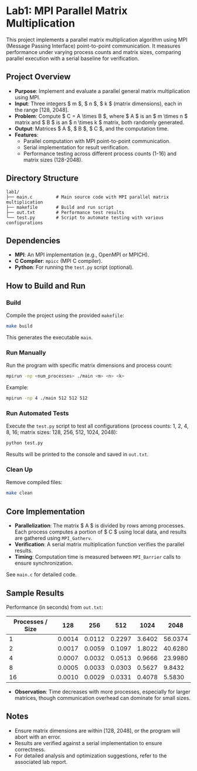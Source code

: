 # Lab1: MPI Parallel Matrix Multiplication

This project implements a parallel matrix multiplication algorithm using MPI (Message Passing Interface) point-to-point communication. It measures performance under varying process counts and matrix sizes, comparing parallel execution with a serial baseline for verification.

## Project Overview

- **Purpose**: Implement and evaluate a parallel general matrix multiplication using MPI.
- **Input**: Three integers $ m $, $ n $, $ k $ (matrix dimensions), each in the range [128, 2048].
- **Problem**: Compute $ C = A \times B $, where $ A $ is an $ m \times n $ matrix and $ B $ is an $ n \times k $ matrix, both randomly generated.
- **Output**: Matrices $ A $, $ B $, $ C $, and the computation time.
- **Features**:
  - Parallel computation with MPI point-to-point communication.
  - Serial implementation for result verification.
  - Performance testing across different process counts (1-16) and matrix sizes (128-2048).

## Directory Structure

```
lab1/
├── main.c         # Main source code with MPI parallel matrix multiplication
├── makefile       # Build and run script
├── out.txt        # Performance test results
└── test.py        # Script to automate testing with various configurations
```

## Dependencies

- **MPI**: An MPI implementation (e.g., OpenMPI or MPICH).
- **C Compiler**: `mpicc` (MPI C compiler).
- **Python**: For running the `test.py` script (optional).


## How to Build and Run

### Build
Compile the project using the provided `makefile`:
```bash
make build
```
This generates the executable `main`.

### Run Manually
Run the program with specific matrix dimensions and process count:
```bash
mpirun -np <num_processes> ./main <m> <n> <k>
```
Example:
```bash
mpirun -np 4 ./main 512 512 512
```

### Run Automated Tests
Execute the `test.py` script to test all configurations (process counts: 1, 2, 4, 8, 16; matrix sizes: 128, 256, 512, 1024, 2048):
```bash
python test.py
```
Results will be printed to the console and saved in `out.txt`.

### Clean Up
Remove compiled files:
```bash
make clean
```

## Core Implementation

- **Parallelization**: The matrix $ A $ is divided by rows among processes. Each process computes a portion of $ C $ using local data, and results are gathered using `MPI_Gatherv`.
- **Verification**: A serial matrix multiplication function verifies the parallel results.
- **Timing**: Computation time is measured between `MPI_Barrier` calls to ensure synchronization.

See `main.c` for detailed code.

## Sample Results

Performance (in seconds) from `out.txt`:

| Processes / Size | 128    | 256    | 512    | 1024   | 2048   |
|------------------|--------|--------|--------|--------|--------|
| 1               | 0.0014 | 0.0112 | 0.2297 | 3.6402 | 56.0374|
| 2               | 0.0017 | 0.0059 | 0.1097 | 1.8022 | 40.6280|
| 4               | 0.0007 | 0.0032 | 0.0513 | 0.9666 | 23.9980|
| 8               | 0.0005 | 0.0033 | 0.0303 | 0.5627 | 9.8432 |
| 16              | 0.0010 | 0.0029 | 0.0331 | 0.4078 | 5.5830 |

- **Observation**: Time decreases with more processes, especially for larger matrices, though communication overhead can dominate for small sizes.

## Notes

- Ensure matrix dimensions are within [128, 2048], or the program will abort with an error.
- Results are verified against a serial implementation to ensure correctness.
- For detailed analysis and optimization suggestions, refer to the associated lab report.
